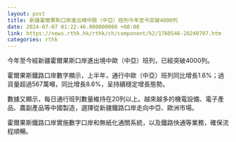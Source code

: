```yaml
---
layout: post
title: 新疆霍爾果斯口岸進出境中歐（中亞）班列今年至今突破4000列
date: 2024-07-07 01:22:46.000000000 +08:00
link: https://news.rthk.hk/rthk/ch/component/k2/1760546-20240707.htm
categories: rthk
---
```


今年至今經新疆霍爾果斯口岸進出境中歐（中亞）班列，已經突破4000列。

霍爾果斯鐵路口岸數字顯示，上半年，通行中歐（中亞）班列同比增長1.6%；過貨量超過567萬噸，同比增長8.6%，呈持續穩定增長態勢。

數據又顯示，每日通行班列數量維持在20列以上。越來越多的機電設備、電子產品、農副產品等中國製造，選擇從新疆鐵路口岸走向中亞、歐洲市場。 

霍爾果斯鐵路口岸實施數字口岸和無紙化通關系統，以及鐵路快通等業務，確保流程順暢。
